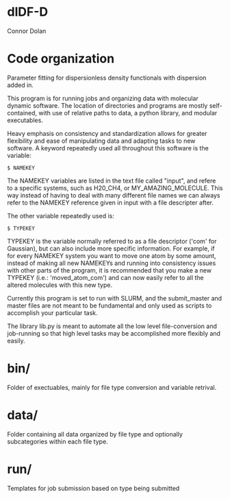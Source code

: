 # dlDF-D
Connor Dolan


# Code organization
Parameter fitting for dispersionless density functionals with dispersion added in.

This program is for running jobs and organizing data with molecular dynamic software.
The location of directories and programs are mostly self-contained, with
use of relative paths to data, a python library, and modular executables. 

Heavy emphasis on consistency and standardization allows for greater flexibility and
ease of manipulating data and adapting tasks to new software. 
A keyword repeatedly used all throughout this software is the variable:

	$ NAMEKEY

The NAMEKEY variables are listed in the text file called "input", and refere to a specific systems, 
such as H20_CH4, or MY_AMAZING_MOLECULE. This way instead of having to deal with many different 
file names we can always refer to the NAMEKEY reference given in input with a file descripter after.

The other variable repeatedly used is:

	$ TYPEKEY

TYPEKEY is the variable normally referred to as a file descriptor ('com' for Gaussian), 
but can also include more specific information. 
For example, if for every NAMEKEY system you want to move one atom by
some amount, instead of making all new NAMEKEYs and running into consistency issues with
other parts of the program, it is recommended that you make a new TYPEKEY (i.e.: 'moved_atom_com')
and can now easily refer to all the altered molecules with this new type.

Currently this program is set to run with SLURM, and the submit_master and master files
are not meant to be fundamental and only used as scripts to accomplish your particular task.

The library lib.py is meant to automate all the low level file-conversion and job-running
so that high level tasks may be accomplished more flexibly and easily. 

# bin/

Folder of exectuables, mainly for file type conversion and variable retrival. 

# data/

Folder containing all data organized by file type and optionally subcategories within each file type.

# run/

Templates for job submission based on type being submitted


